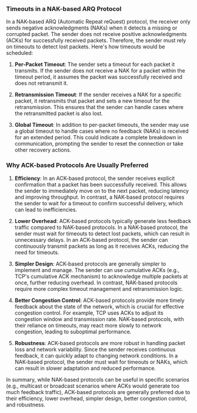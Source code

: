 ### Timeouts in a NAK-based ARQ Protocol

In a NAK-based ARQ (Automatic Repeat reQuest) protocol, the receiver only sends negative acknowledgments (NAKs) when it detects a missing or corrupted packet. The sender does not receive positive acknowledgments (ACKs) for successfully received packets. Therefore, the sender must rely on timeouts to detect lost packets. Here's how timeouts would be scheduled:

1. **Per-Packet Timeout**: The sender sets a timeout for each packet it transmits. If the sender does not receive a NAK for a packet within the timeout period, it assumes the packet was successfully received and does not retransmit it.

2. **Retransmission Timeout**: If the sender receives a NAK for a specific packet, it retransmits that packet and sets a new timeout for the retransmission. This ensures that the sender can handle cases where the retransmitted packet is also lost.

3. **Global Timeout**: In addition to per-packet timeouts, the sender may use a global timeout to handle cases where no feedback (NAKs) is received for an extended period. This could indicate a complete breakdown in communication, prompting the sender to reset the connection or take other recovery actions.

### Why ACK-based Protocols Are Usually Preferred

1. **Efficiency**: In an ACK-based protocol, the sender receives explicit confirmation that a packet has been successfully received. This allows the sender to immediately move on to the next packet, reducing latency and improving throughput. In contrast, a NAK-based protocol requires the sender to wait for a timeout to confirm successful delivery, which can lead to inefficiencies.

2. **Lower Overhead**: ACK-based protocols typically generate less feedback traffic compared to NAK-based protocols. In a NAK-based protocol, the sender must wait for timeouts to detect lost packets, which can result in unnecessary delays. In an ACK-based protocol, the sender can continuously transmit packets as long as it receives ACKs, reducing the need for timeouts.

3. **Simpler Design**: ACK-based protocols are generally simpler to implement and manage. The sender can use cumulative ACKs (e.g., TCP's cumulative ACK mechanism) to acknowledge multiple packets at once, further reducing overhead. In contrast, NAK-based protocols require more complex timeout management and retransmission logic.

4. **Better Congestion Control**: ACK-based protocols provide more timely feedback about the state of the network, which is crucial for effective congestion control. For example, TCP uses ACKs to adjust its congestion window and transmission rate. NAK-based protocols, with their reliance on timeouts, may react more slowly to network congestion, leading to suboptimal performance.

5. **Robustness**: ACK-based protocols are more robust in handling packet loss and network variability. Since the sender receives continuous feedback, it can quickly adapt to changing network conditions. In a NAK-based protocol, the sender must wait for timeouts or NAKs, which can result in slower adaptation and reduced performance.

In summary, while NAK-based protocols can be useful in specific scenarios (e.g., multicast or broadcast scenarios where ACKs would generate too much feedback traffic), ACK-based protocols are generally preferred due to their efficiency, lower overhead, simpler design, better congestion control, and robustness.
